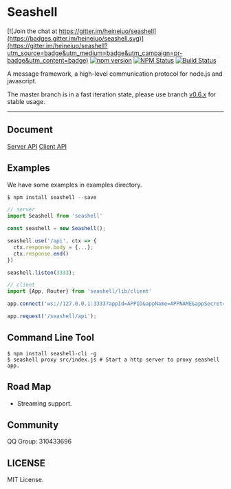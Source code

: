 # Seashell

[![Join the chat at https://gitter.im/heineiuo/seashell](https://badges.gitter.im/heineiuo/seashell.svg)](https://gitter.im/heineiuo/seashell?utm_source=badge&utm_medium=badge&utm_campaign=pr-badge&utm_content=badge)
[![npm version](https://img.shields.io/npm/v/seashell.svg?style=flat-square)](https://www.npmjs.com/package/seashell)
[![NPM Status](http://img.shields.io/npm/dm/seashell.svg?style=flat-square)](https://www.npmjs.org/package/seashell)
[![Build Status](http://img.shields.io/travis/heineiuo/seashell/master.svg?style=flat-square)](https://travis-ci.org/heineiuo/seashell)

A message framework, a high-level communication protocol for node.js and javascript.

The master branch is in a fast iteration state, please use branch [v0.6.x](https://github.com/heineiuo/seashell/tree/v0.6.x) for stable usage.

---

## Document

[Server API](./docs/API/Server.md)
[Client API](./docs/API/Client.md)

## Examples

We have some examples in examples directory.

```javascript
$ npm install seashell --save

// server
import Seashell from 'seashell'

const seashell = new Seashell();

seashell.use('/api', ctx => {
  ctx.response.body = {...};
  ctx.response.end()
})

seashell.listen(3333);

// client
import {App, Router} from 'seashell/lib/client'

app.connect('ws://127.0.0.1:3333?appId=APPID&appName=APPNAME&appSecret=APPSECRET');

app.request('/seashell/api');

```

## Command Line Tool

```shell
$ npm install seashell-cli -g
$ seashell proxy src/index.js # Start a http server to proxy seashell app.
```


## Road Map

* Streaming support.


## Community

QQ Group: 310433696


## LICENSE

MIT License.
